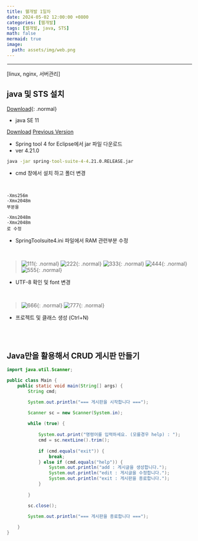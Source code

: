 ```yaml
---
title: 웰개발 1일차
date: 2024-05-02 12:00:00 +0800
categories: [웹개발]
tags: [웹개발, java, STS]
math: false
mermaid: true
image:
  path: assets/img/web.png
---
```


<hr style="border:1px solid white">
[linux, nginx, 서버관리]

## java 및 STS 설치
[Download](https://www.oracle.com/kr/java/technologies/javase/jdk11-archive-downloads.html){: .normal}
- java SE 11

[Download](https://spring.io/tools)
[Previous Version](https://github.com/spring-projects/sts4/wiki/Previous-Versions)
- Spring tool 4 for Eclipse에서 jar 파일 다운로드
- ver 4.21.0

```cmd
java -jar spring-tool-suite-4-4.21.0.RELEASE.jar
```
- cmd 창에서 설치 하고 폴더 변경

<br/>

```
-Xms256m
-Xmx2048m
부분을

-Xms2048m
-Xmx2048m
로 수정
```
- SpringToolsuite4.ini 파일에서 RAM 관련부분 수정

<br/>

> ![111](https://github.com/alphathx13/alphathx13.github.io/assets/163115993/789b5d9b-073c-4ad6-b8f1-aaf7fa5bfb30){: .normal} ![222](https://github.com/alphathx13/alphathx13.github.io/assets/163115993/8c07785f-1fb0-4545-979b-6bfb8659dedc){: .normal} ![333](https://github.com/alphathx13/alphathx13.github.io/assets/163115993/544a53ab-65a0-4446-b172-fc0c9bdb57ad){: .normal} ![444](https://github.com/alphathx13/alphathx13.github.io/assets/163115993/ab1f8dc8-c323-4378-a40e-ce910a0cca52){: .normal} ![555](https://github.com/alphathx13/alphathx13.github.io/assets/163115993/724e90b7-2b85-48ed-9578-b2ba32ab7a87){: .normal}
- UTF-8 확인 및 font 변경

<br/>

> ![666](https://github.com/alphathx13/alphathx13.github.io/assets/163115993/b02b74f4-4da9-4f3c-879a-64ee7fc66fc0){: .normal} ![777](https://github.com/alphathx13/alphathx13.github.io/assets/163115993/a2d02f2b-bc21-4d49-a94c-fa0b6bf15a1b){: .normal}
- 프로젝트 및 클래스 생성 (Ctrl+N)

<br/><br/>

## Java만을 활용해서 CRUD 게시판 만들기

```java
import java.util.Scanner;

public class Main {
	public static void main(String[] args) {
		String cmd;

		System.out.println("=== 게시판을 시작합니다 ===");

		Scanner sc = new Scanner(System.in);
				
		while (true) {	
			
			System.out.print("명령어를 입력하세요. (모를경우 help) : ");
			cmd = sc.nextLine().trim();
			
			if (cmd.equals("exit")) {
				break;
			} else if (cmd.equals("help")) {
				System.out.println("add : 게시글을 생성합니다.");
				System.out.println("edit : 게시글을 수정합니다.");
				System.out.println("exit : 게시판을 종료합니다.");
			}	
			
		}

		sc.close();

		System.out.println("=== 게시판을 종료합니다 ===");
		
	}
}
```
